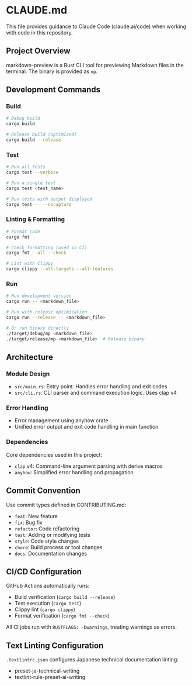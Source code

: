 # CLAUDE.md

This file provides guidance to Claude Code (claude.ai/code) when working with code in this repository.

## Project Overview

markdown-preview is a Rust CLI tool for previewing Markdown files in the terminal. The binary is provided as `mp`.

## Development Commands

### Build
```bash
# Debug build
cargo build

# Release build (optimized)
cargo build --release
```

### Test
```bash
# Run all tests
cargo test --verbose

# Run a single test
cargo test <test_name>

# Run tests with output displayed
cargo test -- --nocapture
```

### Linting & Formatting
```bash
# Format code
cargo fmt

# Check formatting (used in CI)
cargo fmt --all --check

# Lint with Clippy
cargo clippy --all-targets --all-features
```

### Run
```bash
# Run development version
cargo run -- <markdown_file>

# Run with release optimization
cargo run --release -- <markdown_file>

# Or run binary directly
./target/debug/mp <markdown_file>
./target/release/mp <markdown_file>  # Release binary
```

## Architecture

### Module Design
- `src/main.rs`: Entry point. Handles error handling and exit codes
- `src/cli.rs`: CLI parser and command execution logic. Uses clap v4

### Error Handling
- Error management using anyhow crate
- Unified error output and exit code handling in main function

### Dependencies
Core dependencies used in this project:
- `clap` v4: Command-line argument parsing with derive macros
- `anyhow`: Simplified error handling and propagation

## Commit Convention

Use commit types defined in CONTRIBUTING.md:
- `feat`: New feature
- `fix`: Bug fix
- `refactor`: Code refactoring
- `test`: Adding or modifying tests
- `style`: Code style changes
- `chore`: Build process or tool changes
- `docs`: Documentation changes

## CI/CD Configuration

GitHub Actions automatically runs:
- Build verification (`cargo build --release`)
- Test execution (`cargo test`)
- Clippy lint (`cargo clippy`)
- Format verification (`cargo fmt --check`)

All CI jobs run with `RUSTFLAGS: -Dwarnings`, treating warnings as errors.

## Text Linting Configuration

`.textlintrc.json` configures Japanese technical documentation linting:
- preset-ja-technical-writing
- textlint-rule-preset-ai-writing